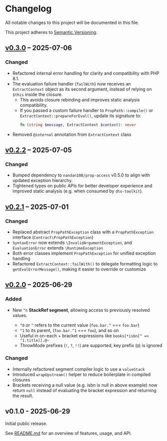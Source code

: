 # Changelog

All notable changes to this project will be documented in this file.

This project adheres to [Semantic Versioning](https://semver.org).

## [v0.3.0] – 2025-07-06
[v0.3.0]: https://github.com/nandan108/prop-path/compare/v0.2.2...v0.3.0

### Changed
- Refactored internal error handling for clarity and compatibility with PHP 8.1.
- The evaluation failure handler (`failWith`) now receives an `ExtractContext` object as its second argument, instead of relying on `$this` inside the closure.
  - This avoids closure rebinding and improves static analysis compatibility.
  - If you passed a custom failure handler to `PropPath::compile()` or `ExtractContext::prepareForEval()`, update its signature to:
    ```php
    fn (string $message, ExtractContext $context): never
    ```
- Removed `@internal` annotation from `ExtractContext` class


## [v0.2.2] – 2025-07-05
[v0.2.2]: https://github.com/nandan108/prop-path/compare/v0.2.1...v0.2.2

### Changed
- Bumped dependency to `nandan108/prop-access` v0.5.0 to align with updated exception hierarchy.
- Tightened types on public APIs for better developer experience and improved static analysis (e.g. when consumed by `dto-toolkit`).

## [v0.2.1] – 2025-07-01
[v0.2.1]: https://github.com/nandan108/prop-path/compare/v0.2.0...v0.2.1

### Changed
- Replaced abstract `PropPathException` class with a `PropPathException` interface (`Contract\PropPathException`)
- `SyntaxError` now extends `\InvalidArgumentException`, and `EvaluationError` extends `\RuntimeException`
- Both error classes implement `PropPathException` for unified exception handling
- Refactored `ExtractContext::failWith()` to delegate formatting logic to `getEvalErrorMessage()`, making it easier to override or customize


## [v0.2.0] – 2025-06-29
[v0.2.0]: https://github.com/nandan108/prop-path/compare/v0.1.0...v0.2.0

### Added

* New `^n` **StackRef segment**, allowing access to previously resolved values.

  * `^0` or `^` refers to the current value (`foo.bar.^` === `foo.bar`)
  * `^1` to its parent, (`foo.bar.^1` === `foo`), and so on
  * Useful in on-each + bracket expressions like `books[*isbn[^ => ^1.title]].@~`
  * ThrowMode prefixes (`!`, `?`, `!!`) are supported; key prefix (`@`) is ignored

### Changed

* Internally refactored segment compiler logic to use a `valueStack`
* Introduced `wrapUpstream()` helper to reduce boilerplate in compiled closures
* Brackets receiving a null value (e.g. isbn is null in above example) now return
  `null` instead of evaluating the bracket expression and returning the result.

## v0.1.0 - 2025-06-29

Initial public release.

See [README.md](README.md) for an overview of features, usage, and API.
